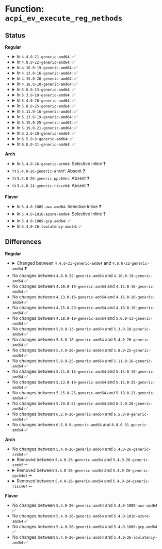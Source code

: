 # Function: <code>acpi_ev_execute_reg_methods</code>

## Status
<b>Regular</b>
<ul>
<li>
<details>
<summary>In <code>4.4.0-21-generic-amd64</code>: ✅</summary>

```c
acpi_status acpi_ev_execute_reg_methods(struct acpi_namespace_node * node, acpi_adr_space_type space_id)
```

```json
{
  "name": "acpi_ev_execute_reg_methods",
  "collision_type": "Unique Global",
  "inline_type": "No",
  "funcs": [
    {
      "addr": 18446744071583637206,
      "name": "acpi_ev_execute_reg_methods",
      "external": true,
      "loc": "drivers/acpi/acpica/evregion.c:625",
      "file": "drivers/acpi/acpica/evregion.c",
      "inline": "seen, unknown",
      "caller_inline": [],
      "caller_func": [
        "drivers/acpi/acpica/evregion.c:acpi_ev_initialize_op_regions"
      ]
    }
  ],
  "symbols": [
    {
      "addr": 18446744071583637206,
      "name": "acpi_ev_execute_reg_methods",
      "section": ".text",
      "bind": "STB_GLOBAL",
      "size": 288
    }
  ]
}
```
</details>
</li>
<li>
<details>
<summary>In <code>4.8.0-22-generic-amd64</code>: ✅</summary>

```c
void acpi_ev_execute_reg_methods(struct acpi_namespace_node * node, acpi_adr_space_type space_id, u32 function)
```

```json
{
  "name": "acpi_ev_execute_reg_methods",
  "collision_type": "Unique Global",
  "inline_type": "No",
  "funcs": [
    {
      "addr": 18446744071583960376,
      "name": "acpi_ev_execute_reg_methods",
      "external": true,
      "loc": "drivers/acpi/acpica/evregion.c:673",
      "file": "drivers/acpi/acpica/evregion.c",
      "inline": "seen, unknown",
      "caller_inline": [],
      "caller_func": [
        "drivers/acpi/acpica/evregion.c:acpi_ev_initialize_op_regions"
      ]
    }
  ],
  "symbols": [
    {
      "addr": 18446744071583960376,
      "name": "acpi_ev_execute_reg_methods",
      "section": ".text",
      "bind": "STB_GLOBAL",
      "size": 281
    }
  ]
}
```
</details>
</li>
<li>
<details>
<summary>In <code>4.10.0-19-generic-amd64</code>: ✅</summary>

```c
void acpi_ev_execute_reg_methods(struct acpi_namespace_node * node, acpi_adr_space_type space_id, u32 function)
```

```json
{
  "name": "acpi_ev_execute_reg_methods",
  "collision_type": "Unique Global",
  "inline_type": "No",
  "funcs": [
    {
      "addr": 18446744071584102046,
      "name": "acpi_ev_execute_reg_methods",
      "external": true,
      "loc": "drivers/acpi/acpica/evregion.c:673",
      "file": "drivers/acpi/acpica/evregion.c",
      "inline": "seen, unknown",
      "caller_inline": [],
      "caller_func": [
        "drivers/acpi/acpica/evregion.c:acpi_ev_initialize_op_regions"
      ]
    }
  ],
  "symbols": [
    {
      "addr": 18446744071584102046,
      "name": "acpi_ev_execute_reg_methods",
      "section": ".text",
      "bind": "STB_GLOBAL",
      "size": 281
    }
  ]
}
```
</details>
</li>
<li>
<details>
<summary>In <code>4.13.0-16-generic-amd64</code>: ✅</summary>

```c
void acpi_ev_execute_reg_methods(struct acpi_namespace_node * node, acpi_adr_space_type space_id, u32 function)
```

```json
{
  "name": "acpi_ev_execute_reg_methods",
  "collision_type": "Unique Global",
  "inline_type": "No",
  "funcs": [
    {
      "addr": 18446744071584168931,
      "name": "acpi_ev_execute_reg_methods",
      "external": true,
      "loc": "drivers/acpi/acpica/evregion.c:673",
      "file": "drivers/acpi/acpica/evregion.c",
      "inline": "seen, unknown",
      "caller_inline": [],
      "caller_func": [
        "drivers/acpi/acpica/evregion.c:acpi_ev_initialize_op_regions"
      ]
    }
  ],
  "symbols": [
    {
      "addr": 18446744071584168931,
      "name": "acpi_ev_execute_reg_methods",
      "section": ".text",
      "bind": "STB_GLOBAL",
      "size": 281
    }
  ]
}
```
</details>
</li>
<li>
<details>
<summary>In <code>4.15.0-20-generic-amd64</code>: ✅</summary>

```c
void acpi_ev_execute_reg_methods(struct acpi_namespace_node * node, acpi_adr_space_type space_id, u32 function)
```

```json
{
  "name": "acpi_ev_execute_reg_methods",
  "collision_type": "Unique Global",
  "inline_type": "No",
  "funcs": [
    {
      "addr": 18446744071584468284,
      "name": "acpi_ev_execute_reg_methods",
      "external": true,
      "loc": "drivers/acpi/acpica/evregion.c:673",
      "file": "drivers/acpi/acpica/evregion.c",
      "inline": "seen, unknown",
      "caller_inline": [],
      "caller_func": [
        "drivers/acpi/acpica/evregion.c:acpi_ev_initialize_op_regions"
      ]
    }
  ],
  "symbols": [
    {
      "addr": 18446744071584468284,
      "name": "acpi_ev_execute_reg_methods",
      "section": ".text",
      "bind": "STB_GLOBAL",
      "size": 577
    }
  ]
}
```
</details>
</li>
<li>
<details>
<summary>In <code>4.18.0-10-generic-amd64</code>: ✅</summary>

```c
void acpi_ev_execute_reg_methods(struct acpi_namespace_node * node, acpi_adr_space_type space_id, u32 function)
```

```json
{
  "name": "acpi_ev_execute_reg_methods",
  "collision_type": "Unique Global",
  "inline_type": "No",
  "funcs": [
    {
      "addr": 18446744071584692441,
      "name": "acpi_ev_execute_reg_methods",
      "external": true,
      "loc": "drivers/acpi/acpica/evregion.c:649",
      "file": "drivers/acpi/acpica/evregion.c",
      "inline": "seen, unknown",
      "caller_inline": [],
      "caller_func": [
        "drivers/acpi/acpica/evregion.c:acpi_ev_initialize_op_regions"
      ]
    }
  ],
  "symbols": [
    {
      "addr": 18446744071584692441,
      "name": "acpi_ev_execute_reg_methods",
      "section": ".text",
      "bind": "STB_GLOBAL",
      "size": 577
    }
  ]
}
```
</details>
</li>
<li>
<details>
<summary>In <code>5.0.0-13-generic-amd64</code>: ✅</summary>

```c
void acpi_ev_execute_reg_methods(struct acpi_namespace_node * node, acpi_adr_space_type space_id, u32 function)
```

```json
{
  "name": "acpi_ev_execute_reg_methods",
  "collision_type": "Unique Global",
  "inline_type": "No",
  "funcs": [
    {
      "addr": 18446744071584792439,
      "name": "acpi_ev_execute_reg_methods",
      "external": true,
      "loc": "drivers/acpi/acpica/evregion.c:649",
      "file": "drivers/acpi/acpica/evregion.c",
      "inline": "seen, unknown",
      "caller_inline": [],
      "caller_func": [
        "drivers/acpi/acpica/evregion.c:acpi_ev_initialize_op_regions"
      ]
    }
  ],
  "symbols": [
    {
      "addr": 18446744071584792439,
      "name": "acpi_ev_execute_reg_methods",
      "section": ".text",
      "bind": "STB_GLOBAL",
      "size": 618
    }
  ]
}
```
</details>
</li>
<li>
<details>
<summary>In <code>5.3.0-18-generic-amd64</code>: ✅</summary>

```c
void acpi_ev_execute_reg_methods(struct acpi_namespace_node * node, acpi_adr_space_type space_id, u32 function)
```

```json
{
  "name": "acpi_ev_execute_reg_methods",
  "collision_type": "Unique Global",
  "inline_type": "No",
  "funcs": [
    {
      "addr": 18446744071584995222,
      "name": "acpi_ev_execute_reg_methods",
      "external": true,
      "loc": "drivers/acpi/acpica/evregion.c:649",
      "file": "drivers/acpi/acpica/evregion.c",
      "inline": "seen, unknown",
      "caller_inline": [],
      "caller_func": [
        "drivers/acpi/acpica/evregion.c:acpi_ev_initialize_op_regions"
      ]
    }
  ],
  "symbols": [
    {
      "addr": 18446744071584995222,
      "name": "acpi_ev_execute_reg_methods",
      "section": ".text",
      "bind": "STB_GLOBAL",
      "size": 616
    }
  ]
}
```
</details>
</li>
<li>
<details>
<summary>In <code>5.4.0-26-generic-amd64</code>: ✅</summary>

```c
void acpi_ev_execute_reg_methods(struct acpi_namespace_node * node, acpi_adr_space_type space_id, u32 function)
```

```json
{
  "name": "acpi_ev_execute_reg_methods",
  "collision_type": "Unique Global",
  "inline_type": "No",
  "funcs": [
    {
      "addr": 18446744071585131225,
      "name": "acpi_ev_execute_reg_methods",
      "external": true,
      "loc": "drivers/acpi/acpica/evregion.c:649",
      "file": "drivers/acpi/acpica/evregion.c",
      "inline": "seen, unknown",
      "caller_inline": [],
      "caller_func": [
        "drivers/acpi/acpica/evregion.c:acpi_ev_initialize_op_regions"
      ]
    }
  ],
  "symbols": [
    {
      "addr": 18446744071585131225,
      "name": "acpi_ev_execute_reg_methods",
      "section": ".text",
      "bind": "STB_GLOBAL",
      "size": 616
    }
  ]
}
```
</details>
</li>
<li>
<details>
<summary>In <code>5.8.0-25-generic-amd64</code>: ✅</summary>

```c
void acpi_ev_execute_reg_methods(struct acpi_namespace_node * node, acpi_adr_space_type space_id, u32 function)
```

```json
{
  "name": "acpi_ev_execute_reg_methods",
  "collision_type": "Unique Global",
  "inline_type": "No",
  "funcs": [
    {
      "addr": 18446744071585836301,
      "name": "acpi_ev_execute_reg_methods",
      "external": true,
      "loc": "drivers/acpi/acpica/evregion.c:649",
      "file": "drivers/acpi/acpica/evregion.c",
      "inline": "seen, unknown",
      "caller_inline": [],
      "caller_func": [
        "drivers/acpi/acpica/evregion.c:acpi_ev_initialize_op_regions",
        "drivers/acpi/acpica/evxfregn.c:acpi_install_address_space_handler"
      ]
    }
  ],
  "symbols": [
    {
      "addr": 18446744071585836301,
      "name": "acpi_ev_execute_reg_methods",
      "section": ".text",
      "bind": "STB_GLOBAL",
      "size": 616
    }
  ]
}
```
</details>
</li>
<li>
<details>
<summary>In <code>5.11.0-16-generic-amd64</code>: ✅</summary>

```c
void acpi_ev_execute_reg_methods(struct acpi_namespace_node * node, acpi_adr_space_type space_id, u32 function)
```

```json
{
  "name": "acpi_ev_execute_reg_methods",
  "collision_type": "Unique Global",
  "inline_type": "No",
  "funcs": [
    {
      "addr": 18446744071585957424,
      "name": "acpi_ev_execute_reg_methods",
      "external": true,
      "loc": "drivers/acpi/acpica/evregion.c:680",
      "file": "drivers/acpi/acpica/evregion.c",
      "inline": "seen, unknown",
      "caller_inline": [],
      "caller_func": [
        "drivers/acpi/acpica/evregion.c:acpi_ev_initialize_op_regions",
        "drivers/acpi/acpica/evxfregn.c:acpi_install_address_space_handler"
      ]
    }
  ],
  "symbols": [
    {
      "addr": 18446744071585957424,
      "name": "acpi_ev_execute_reg_methods",
      "section": ".text",
      "bind": "STB_GLOBAL",
      "size": 621
    }
  ]
}
```
</details>
</li>
<li>
<details>
<summary>In <code>5.13.0-19-generic-amd64</code>: ✅</summary>

```c
void acpi_ev_execute_reg_methods(struct acpi_namespace_node * node, acpi_adr_space_type space_id, u32 function)
```

```json
{
  "name": "acpi_ev_execute_reg_methods",
  "collision_type": "Unique Global",
  "inline_type": "No",
  "funcs": [
    {
      "addr": 18446744071585834510,
      "name": "acpi_ev_execute_reg_methods",
      "external": true,
      "loc": "drivers/acpi/acpica/evregion.c:667",
      "file": "drivers/acpi/acpica/evregion.c",
      "inline": "seen, unknown",
      "caller_inline": [],
      "caller_func": [
        "drivers/acpi/acpica/evregion.c:acpi_ev_initialize_op_regions",
        "drivers/acpi/acpica/evxfregn.c:acpi_install_address_space_handler"
      ]
    }
  ],
  "symbols": [
    {
      "addr": 18446744071585834510,
      "name": "acpi_ev_execute_reg_methods",
      "section": ".text",
      "bind": "STB_GLOBAL",
      "size": 621
    }
  ]
}
```
</details>
</li>
<li>
<details>
<summary>In <code>5.15.0-25-generic-amd64</code>: ✅</summary>

```c
void acpi_ev_execute_reg_methods(struct acpi_namespace_node * node, acpi_adr_space_type space_id, u32 function)
```

```json
{
  "name": "acpi_ev_execute_reg_methods",
  "collision_type": "Unique Global",
  "inline_type": "No",
  "funcs": [
    {
      "addr": 18446744071586321000,
      "name": "acpi_ev_execute_reg_methods",
      "external": true,
      "loc": "drivers/acpi/acpica/evregion.c:667",
      "file": "drivers/acpi/acpica/evregion.c",
      "inline": "seen, unknown",
      "caller_inline": [],
      "caller_func": [
        "drivers/acpi/acpica/evregion.c:acpi_ev_initialize_op_regions",
        "drivers/acpi/acpica/evxfregn.c:acpi_install_address_space_handler"
      ]
    }
  ],
  "symbols": [
    {
      "addr": 18446744071586321000,
      "name": "acpi_ev_execute_reg_methods",
      "section": ".text",
      "bind": "STB_GLOBAL",
      "size": 621
    }
  ]
}
```
</details>
</li>
<li>
<details>
<summary>In <code>5.19.0-21-generic-amd64</code>: ✅</summary>

```c
void acpi_ev_execute_reg_methods(struct acpi_namespace_node * node, acpi_adr_space_type space_id, u32 function)
```

```json
{
  "name": "acpi_ev_execute_reg_methods",
  "collision_type": "Unique Global",
  "inline_type": "No",
  "funcs": [
    {
      "addr": 18446744071587566863,
      "name": "acpi_ev_execute_reg_methods",
      "external": true,
      "loc": "drivers/acpi/acpica/evregion.c:677",
      "file": "drivers/acpi/acpica/evregion.c",
      "inline": "seen, unknown",
      "caller_inline": [],
      "caller_func": [
        "drivers/acpi/acpica/evregion.c:acpi_ev_initialize_op_regions",
        "drivers/acpi/acpica/evxfregn.c:acpi_install_address_space_handler"
      ]
    }
  ],
  "symbols": [
    {
      "addr": 18446744071587566863,
      "name": "acpi_ev_execute_reg_methods",
      "section": ".text",
      "bind": "STB_GLOBAL",
      "size": 697
    }
  ]
}
```
</details>
</li>
<li>
<details>
<summary>In <code>6.2.0-20-generic-amd64</code>: ✅</summary>

```c
void acpi_ev_execute_reg_methods(struct acpi_namespace_node * node, acpi_adr_space_type space_id, u32 function)
```

```json
{
  "name": "acpi_ev_execute_reg_methods",
  "collision_type": "Unique Global",
  "inline_type": "No",
  "funcs": [
    {
      "addr": 18446744071588852944,
      "name": "acpi_ev_execute_reg_methods",
      "external": true,
      "loc": "drivers/acpi/acpica/evregion.c:686",
      "file": "drivers/acpi/acpica/evregion.c",
      "inline": "seen, unknown",
      "caller_inline": [],
      "caller_func": [
        "drivers/acpi/acpica/evregion.c:acpi_ev_initialize_op_regions",
        "drivers/acpi/acpica/evxfregn.c:acpi_execute_reg_methods",
        "drivers/acpi/acpica/evxfregn.c:acpi_install_address_space_handler_internal"
      ]
    }
  ],
  "symbols": [
    {
      "addr": 18446744071588852944,
      "name": "acpi_ev_execute_reg_methods",
      "section": ".text",
      "bind": "STB_GLOBAL",
      "size": 755
    }
  ]
}
```
</details>
</li>
<li>
<details>
<summary>In <code>6.5.0-9-generic-amd64</code>: ✅</summary>

```c
void acpi_ev_execute_reg_methods(struct acpi_namespace_node * node, acpi_adr_space_type space_id, u32 function)
```

```json
{
  "name": "acpi_ev_execute_reg_methods",
  "collision_type": "Unique Global",
  "inline_type": "No",
  "funcs": [
    {
      "addr": 18446744071589142352,
      "name": "acpi_ev_execute_reg_methods",
      "external": true,
      "loc": "drivers/acpi/acpica/evregion.c:686",
      "file": "drivers/acpi/acpica/evregion.c",
      "inline": "seen, unknown",
      "caller_inline": [],
      "caller_func": [
        "drivers/acpi/acpica/evregion.c:acpi_ev_initialize_op_regions",
        "drivers/acpi/acpica/evxfregn.c:acpi_execute_reg_methods",
        "drivers/acpi/acpica/evxfregn.c:acpi_install_address_space_handler_internal"
      ]
    }
  ],
  "symbols": [
    {
      "addr": 18446744071589142352,
      "name": "acpi_ev_execute_reg_methods",
      "section": ".text",
      "bind": "STB_GLOBAL",
      "size": 755
    }
  ]
}
```
</details>
</li>
<li>
<details>
<summary>In <code>6.8.0-31-generic-amd64</code>: ✅</summary>

```c
void acpi_ev_execute_reg_methods(struct acpi_namespace_node * node, acpi_adr_space_type space_id, u32 function)
```

```json
{
  "name": "acpi_ev_execute_reg_methods",
  "collision_type": "Unique Global",
  "inline_type": "No",
  "funcs": [
    {
      "addr": 18446744071589448416,
      "name": "acpi_ev_execute_reg_methods",
      "external": true,
      "loc": "drivers/acpi/acpica/evregion.c:686",
      "file": "drivers/acpi/acpica/evregion.c",
      "inline": "seen, unknown",
      "caller_inline": [],
      "caller_func": [
        "drivers/acpi/acpica/evregion.c:acpi_ev_initialize_op_regions",
        "drivers/acpi/acpica/evxfregn.c:acpi_execute_reg_methods",
        "drivers/acpi/acpica/evxfregn.c:acpi_install_address_space_handler_internal"
      ]
    }
  ],
  "symbols": [
    {
      "addr": 18446744071589448416,
      "name": "acpi_ev_execute_reg_methods",
      "section": ".text",
      "bind": "STB_GLOBAL",
      "size": 755
    }
  ]
}
```
</details>
</li>
</ul>
<b>Arch</b>
<ul>
<li>
<details>
<summary>In <code>5.4.0-26-generic-arm64</code>: Selective Inline ❓</summary>

```c
void acpi_ev_execute_reg_methods(struct acpi_namespace_node * node, acpi_adr_space_type space_id, u32 function)
```

```json
{
  "name": "acpi_ev_execute_reg_methods",
  "collision_type": "Unique Global",
  "inline_type": "Selective",
  "funcs": [
    {
      "addr": 18446603336497506600,
      "name": "acpi_ev_execute_reg_methods",
      "external": true,
      "loc": "drivers/acpi/acpica/evregion.c:649",
      "file": "drivers/acpi/acpica/evregion.c",
      "inline": "not declared, inlined",
      "caller_inline": [],
      "caller_func": [
        "drivers/acpi/acpica/evregion.c:acpi_ev_initialize_op_regions"
      ]
    }
  ],
  "symbols": [
    {
      "addr": 18446603336497506600,
      "name": "acpi_ev_execute_reg_methods",
      "section": ".text",
      "bind": "STB_GLOBAL",
      "size": 328
    }
  ]
}
```
</details>
</li>
<li>
In <code>5.4.0-26-generic-armhf</code>: Absent ❓
</li>
<li>
In <code>5.4.0-26-generic-ppc64el</code>: Absent ❓
</li>
<li>
In <code>5.4.0-24-generic-riscv64</code>: Absent ❓
</li>
</ul>
<b>Flavor</b>
<ul>
<li>
<details>
<summary>In <code>5.4.0-1009-aws-amd64</code>: Selective Inline ❓</summary>

```c
void acpi_ev_execute_reg_methods(struct acpi_namespace_node * node, acpi_adr_space_type space_id, u32 function)
```

```json
{
  "name": "acpi_ev_execute_reg_methods",
  "collision_type": "Unique Global",
  "inline_type": "Selective",
  "funcs": [
    {
      "addr": 18446744071585036492,
      "name": "acpi_ev_execute_reg_methods",
      "external": true,
      "loc": "drivers/acpi/acpica/evregion.c:649",
      "file": "drivers/acpi/acpica/evregion.c",
      "inline": "not declared, inlined",
      "caller_inline": [],
      "caller_func": [
        "drivers/acpi/acpica/evregion.c:acpi_ev_initialize_op_regions"
      ]
    }
  ],
  "symbols": [
    {
      "addr": 18446744071585036492,
      "name": "acpi_ev_execute_reg_methods",
      "section": ".text",
      "bind": "STB_GLOBAL",
      "size": 299
    }
  ]
}
```
</details>
</li>
<li>
<details>
<summary>In <code>5.4.0-1010-azure-amd64</code>: Selective Inline ❓</summary>

```c
void acpi_ev_execute_reg_methods(struct acpi_namespace_node * node, acpi_adr_space_type space_id, u32 function)
```

```json
{
  "name": "acpi_ev_execute_reg_methods",
  "collision_type": "Unique Global",
  "inline_type": "Selective",
  "funcs": [
    {
      "addr": 18446744071584952090,
      "name": "acpi_ev_execute_reg_methods",
      "external": true,
      "loc": "drivers/acpi/acpica/evregion.c:649",
      "file": "drivers/acpi/acpica/evregion.c",
      "inline": "not declared, inlined",
      "caller_inline": [],
      "caller_func": [
        "drivers/acpi/acpica/evregion.c:acpi_ev_initialize_op_regions"
      ]
    }
  ],
  "symbols": [
    {
      "addr": 18446744071584952090,
      "name": "acpi_ev_execute_reg_methods",
      "section": ".text",
      "bind": "STB_GLOBAL",
      "size": 299
    }
  ]
}
```
</details>
</li>
<li>
<details>
<summary>In <code>5.4.0-1009-gcp-amd64</code>: ✅</summary>

```c
void acpi_ev_execute_reg_methods(struct acpi_namespace_node * node, acpi_adr_space_type space_id, u32 function)
```

```json
{
  "name": "acpi_ev_execute_reg_methods",
  "collision_type": "Unique Global",
  "inline_type": "No",
  "funcs": [
    {
      "addr": 18446744071585082809,
      "name": "acpi_ev_execute_reg_methods",
      "external": true,
      "loc": "drivers/acpi/acpica/evregion.c:649",
      "file": "drivers/acpi/acpica/evregion.c",
      "inline": "seen, unknown",
      "caller_inline": [],
      "caller_func": [
        "drivers/acpi/acpica/evregion.c:acpi_ev_initialize_op_regions"
      ]
    }
  ],
  "symbols": [
    {
      "addr": 18446744071585082809,
      "name": "acpi_ev_execute_reg_methods",
      "section": ".text",
      "bind": "STB_GLOBAL",
      "size": 616
    }
  ]
}
```
</details>
</li>
<li>
<details>
<summary>In <code>5.4.0-26-lowlatency-amd64</code>: ✅</summary>

```c
void acpi_ev_execute_reg_methods(struct acpi_namespace_node * node, acpi_adr_space_type space_id, u32 function)
```

```json
{
  "name": "acpi_ev_execute_reg_methods",
  "collision_type": "Unique Global",
  "inline_type": "No",
  "funcs": [
    {
      "addr": 18446744071585188969,
      "name": "acpi_ev_execute_reg_methods",
      "external": true,
      "loc": "drivers/acpi/acpica/evregion.c:649",
      "file": "drivers/acpi/acpica/evregion.c",
      "inline": "seen, unknown",
      "caller_inline": [],
      "caller_func": [
        "drivers/acpi/acpica/evregion.c:acpi_ev_initialize_op_regions"
      ]
    }
  ],
  "symbols": [
    {
      "addr": 18446744071585188969,
      "name": "acpi_ev_execute_reg_methods",
      "section": ".text",
      "bind": "STB_GLOBAL",
      "size": 616
    }
  ]
}
```
</details>
</li>
</ul>

## Differences
<b>Regular</b>
<ul>
<li>
<details>
<summary>Changed between <code>4.4.0-21-generic-amd64</code> and <code>4.8.0-22-generic-amd64</code> ❓</summary>
<ul>
<li>
<b>Param added. </b>
<code>u32 function</code>
</li>
<li>
<b>Return type changed. </b>
<code>acpi_status</code> ➡️ <code>void</code>
</li>
</ul>
</details>
</li>
<li>
No changes between <code>4.8.0-22-generic-amd64</code> and <code>4.10.0-19-generic-amd64</code> ✅
</li>
<li>
No changes between <code>4.10.0-19-generic-amd64</code> and <code>4.13.0-16-generic-amd64</code> ✅
</li>
<li>
No changes between <code>4.13.0-16-generic-amd64</code> and <code>4.15.0-20-generic-amd64</code> ✅
</li>
<li>
No changes between <code>4.15.0-20-generic-amd64</code> and <code>4.18.0-10-generic-amd64</code> ✅
</li>
<li>
No changes between <code>4.18.0-10-generic-amd64</code> and <code>5.0.0-13-generic-amd64</code> ✅
</li>
<li>
No changes between <code>5.0.0-13-generic-amd64</code> and <code>5.3.0-18-generic-amd64</code> ✅
</li>
<li>
No changes between <code>5.3.0-18-generic-amd64</code> and <code>5.4.0-26-generic-amd64</code> ✅
</li>
<li>
No changes between <code>5.4.0-26-generic-amd64</code> and <code>5.8.0-25-generic-amd64</code> ✅
</li>
<li>
No changes between <code>5.8.0-25-generic-amd64</code> and <code>5.11.0-16-generic-amd64</code> ✅
</li>
<li>
No changes between <code>5.11.0-16-generic-amd64</code> and <code>5.13.0-19-generic-amd64</code> ✅
</li>
<li>
No changes between <code>5.13.0-19-generic-amd64</code> and <code>5.15.0-25-generic-amd64</code> ✅
</li>
<li>
No changes between <code>5.15.0-25-generic-amd64</code> and <code>5.19.0-21-generic-amd64</code> ✅
</li>
<li>
No changes between <code>5.19.0-21-generic-amd64</code> and <code>6.2.0-20-generic-amd64</code> ✅
</li>
<li>
No changes between <code>6.2.0-20-generic-amd64</code> and <code>6.5.0-9-generic-amd64</code> ✅
</li>
<li>
No changes between <code>6.5.0-9-generic-amd64</code> and <code>6.8.0-31-generic-amd64</code> ✅
</li>
</ul>
<b>Arch</b>
<ul>
<li>
No changes between <code>5.4.0-26-generic-amd64</code> and <code>5.4.0-26-generic-arm64</code> ✅
</li>
<li>
<details>
<summary>Removed between <code>5.4.0-26-generic-amd64</code> and <code>5.4.0-26-generic-armhf</code> ➖</summary>

```c
void acpi_ev_execute_reg_methods(struct acpi_namespace_node * node, acpi_adr_space_type space_id, u32 function)
```
</details>
</li>
<li>
<details>
<summary>Removed between <code>5.4.0-26-generic-amd64</code> and <code>5.4.0-26-generic-ppc64el</code> ➖</summary>

```c
void acpi_ev_execute_reg_methods(struct acpi_namespace_node * node, acpi_adr_space_type space_id, u32 function)
```
</details>
</li>
<li>
<details>
<summary>Removed between <code>5.4.0-26-generic-amd64</code> and <code>5.4.0-24-generic-riscv64</code> ➖</summary>

```c
void acpi_ev_execute_reg_methods(struct acpi_namespace_node * node, acpi_adr_space_type space_id, u32 function)
```
</details>
</li>
</ul>
<b>Flavor</b>
<ul>
<li>
No changes between <code>5.4.0-26-generic-amd64</code> and <code>5.4.0-1009-aws-amd64</code> ✅
</li>
<li>
No changes between <code>5.4.0-26-generic-amd64</code> and <code>5.4.0-1010-azure-amd64</code> ✅
</li>
<li>
No changes between <code>5.4.0-26-generic-amd64</code> and <code>5.4.0-1009-gcp-amd64</code> ✅
</li>
<li>
No changes between <code>5.4.0-26-generic-amd64</code> and <code>5.4.0-26-lowlatency-amd64</code> ✅
</li>
</ul>
